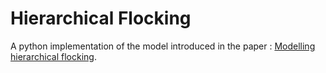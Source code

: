 # Hierarchical Flocking

A python implementation of the model introduced in the paper : [Modelling hierarchical flocking](https://iopscience.iop.org/article/10.1088/1367-2630/ab428e).
